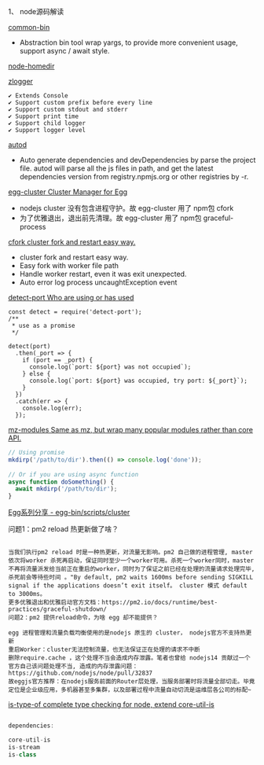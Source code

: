 1、 node源码解读

[common-bin](https://github.com/node-modules/common-bin)
- Abstraction bin tool wrap yargs, to provide more convenient usage, support async / await style.

[node-homedir](https://www.npmjs.com/package/node-homedir)

[zlogger](https://www.npmjs.com/package/zlogger)

```
✔︎ Extends Console
✔︎ Support custom prefix before every line
✔︎ Support custom stdout and stderr
✔︎ Support print time
✔︎ Support child logger
✔︎ Support logger level
```

[autod](https://www.npmjs.com/package/autod)

- Auto generate dependencies and devDependencies by parse the project file. autod will parse all the js files in path, and get the latest dependencies version from registry.npmjs.org or other registries by -r.

[egg-cluster Cluster Manager for Egg](https://github.com/eggjs/egg-cluster)

- nodejs cluster 没有包含进程守护。故 egg-cluster 用了 npm包 cfork
- 为了优雅退出，退出前先清理。故 egg-cluster 用了 npm包 graceful-process

[cfork cluster fork and restart easy way.](https://www.npmjs.com/package/cfork)

- cluster fork and restart easy way.
- Easy fork with worker file path
- Handle worker restart, even it was exit unexpected.
- Auto error log process uncaughtException event

[detect-port Who are using or has used](https://www.npmjs.com/package/detect-port)

```
const detect = require('detect-port');
/**
 * use as a promise
 */

detect(port)
  .then(_port => {
    if (port == _port) {
      console.log(`port: ${port} was not occupied`);
    } else {
      console.log(`port: ${port} was occupied, try port: ${_port}`);
    }
  })
  .catch(err => {
    console.log(err);
  });
```

[mz-modules Same as mz, but wrap many popular modules rather than core API.](https://www.npmjs.com/package/mz-modules)

```js
// Using promise
mkdirp('/path/to/dir').then(() => console.log('done'));
 
// Or if you are using async function
async function doSomething() {
  await mkdirp('/path/to/dir');
}

```

[Egg系列分享 - egg-bin/scripts/cluster](https://zhuanlan.zhihu.com/p/225717750)

问题1：pm2 reload 热更新做了啥？

```

当我们执行pm2 reload 时是一种热更新，对流量无影响。pm2 自己做的进程管理, master依次将worker 杀死再启动，保证同时至少一个worker可用。杀死一个worker同时，master不再将流量派发给当前正在重启的worker，同时为了保证之前已经在处理的流量请求处理完毕, 杀死前会等待些时间 。"By default, pm2 waits 1600ms before sending SIGKILL signal if the applications doesn’t exit itself。 cluster 模式 default to 3000ms。
更多优雅退出和优雅启动官方文档：https://pm2.io/docs/runtime/best-practices/graceful-shutdown/
问题2：pm2 提供reload命令，为啥 egg 却不能提供？

egg 进程管理和流量负载均衡使用的是nodejs 原生的 cluster， nodejs官方不支持热更新
重启Worker：cluster无法控制流量，也无法保证正在处理的请求不中断
删除require.cache ，这个处理不当会造成内存泄露。笔者也曾给 nodejs14 贡献过一个官方自己该问题处理不当, 造成的内存泄露问题： https://github.com/nodejs/node/pull/32837
故eggjs官方推荐：在nodejs服务前面的Router层处理，当服务部署时将流量全部切走。毕竟定位是企业级应用，多机器甚至多集群，以及部署过程中流量自动切流是运维层各公司的标配~

```

[is-type-of complete type checking for node, extend core-util-is](https://www.npmjs.com/package/is-type-of)

```js

dependencies:

core-util-is
is-stream
is-class

```






